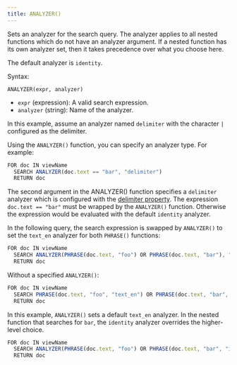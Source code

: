 ```yaml
---
title: ANALYZER()
---
```


Sets an analyzer for the search query. The analyzer applies to all nested functions which do not have an analyzer argument. If a nested function has its own analyzer set, then it takes precedence over what you choose here.

The default analyzer is `identity`.

Syntax:

`ANALYZER(expr, analyzer)`

- `expr` (expression): A valid search expression.
- `analyzer` (string): Name of the analyzer.

In this example, assume an analyzer named `delimiter` with the character `|` configured as the delimiter.

Using the `ANALYZER()` function, you can specify an analyzer type. For example:

```js
FOR doc IN viewName
  SEARCH ANALYZER(doc.text == "bar", "delimiter")
  RETURN doc
```

The second argument in the ANALYZER() function specifies a `delimiter` analyzer which is configured with the [delimiter property](../../analyzers/properties.md). The expression `doc.text == "bar"` must be wrapped by the `ANALYZER()` function. Otherwise the expression would be evaluated with the default `identity` analyzer. 

In the following query, the search expression is swapped by `ANALYZER()` to set the `text_en` analyzer for both `PHRASE()` functions:

```js
FOR doc IN viewName
  SEARCH ANALYZER(PHRASE(doc.text, "foo") OR PHRASE(doc.text, "bar"), "text_en")
  RETURN doc
```

Without a specified `ANALYZER()`:

```js
FOR doc IN viewName
  SEARCH PHRASE(doc.text, "foo", "text_en") OR PHRASE(doc.text, "bar", "text_en")
  RETURN doc
```

In this example, `ANALYZER()` sets a default `text_en` analyzer. In the nested function that searches for `bar`, the `identity` analyzer overrides the higher-level choice.

```js
FOR doc IN viewName
  SEARCH ANALYZER(PHRASE(doc.text, "foo") OR PHRASE(doc.text, "bar", "identity"), "text_en")
  RETURN doc
```
